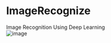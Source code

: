 # ImageRecognize
Image Recognition Using Deep Learning
<br/>
<span/>
![image](https://github.com/jyothissJayadev/ImageRecognize/assets/129422614/fd18912d-f64b-4ce7-b992-986e521e1a43)
